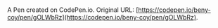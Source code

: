 # 

A Pen created on CodePen.io. Original URL: [https://codepen.io/beny-coy/pen/gOLWbRz](https://codepen.io/beny-coy/pen/gOLWbRz).


